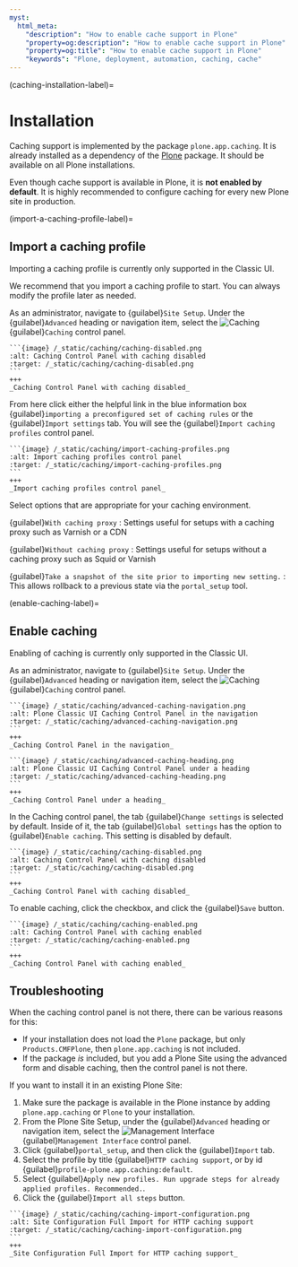 ```yaml
---
myst:
  html_meta:
    "description": "How to enable cache support in Plone"
    "property=og:description": "How to enable cache support in Plone"
    "property=og:title": "How to enable cache support in Plone"
    "keywords": "Plone, deployment, automation, caching, cache"
---
```


(caching-installation-label)=

# Installation

Caching support is implemented by the package `plone.app.caching`.
It is already installed as a dependency of the [Plone](https://github.com/plone/plone) package.
It should be available on all Plone installations.

Even though cache support is available in Plone, it is **not enabled by default**.
It is highly recommended to configure caching for every new Plone site in production.


(import-a-caching-profile-label)=

## Import a caching profile

Importing a caching profile is currently only supported in the Classic UI.

We recommend that you import a caching profile to start.
You can always modify the profile later as needed.

As an administrator, navigate to {guilabel}`Site Setup`.
Under the {guilabel}`Advanced` heading or navigation item, select the <img alt="Caching" src="/_static/caching/icon-caching.svg" class="inline"> {guilabel}`Caching` control panel.

````{card}
```{image} /_static/caching/caching-disabled.png
:alt: Caching Control Panel with caching disabled
:target: /_static/caching/caching-disabled.png
```
+++
_Caching Control Panel with caching disabled_
````

From here click either the helpful link in the blue information box {guilabel}`importing a preconfigured set of caching rules` or the {guilabel}`Import settings` tab.
You will see the {guilabel}`Import caching profiles` control panel.

````{card}
```{image} /_static/caching/import-caching-profiles.png
:alt: Import caching profiles control panel
:target: /_static/caching/import-caching-profiles.png
```
+++
_Import caching profiles control panel_
````

Select options that are appropriate for your caching environment.

{guilabel}`With caching proxy`
:   Settings useful for setups with a caching proxy such as Varnish or a CDN

{guilabel}`Without caching proxy`
:   Settings useful for setups without a caching proxy such as Squid or Varnish

{guilabel}`Take a snapshot of the site prior to importing new setting.`
:   This allows rollback to a previous state via the `portal_setup` tool.


(enable-caching-label)=

## Enable caching

Enabling of caching is currently only supported in the Classic UI.

As an administrator, navigate to {guilabel}`Site Setup`.
Under the {guilabel}`Advanced` heading or navigation item, select the <img alt="Caching" src="/_static/caching/icon-caching.svg" class="inline"> {guilabel}`Caching` control panel.

````{card}
```{image} /_static/caching/advanced-caching-navigation.png
:alt: Plone Classic UI Caching Control Panel in the navigation
:target: /_static/caching/advanced-caching-navigation.png
```
+++
_Caching Control Panel in the navigation_
````

````{card}
```{image} /_static/caching/advanced-caching-heading.png
:alt: Plone Classic UI Caching Control Panel under a heading
:target: /_static/caching/advanced-caching-heading.png
```
+++
_Caching Control Panel under a heading_
````

In the Caching control panel, the tab {guilabel}`Change settings` is selected by default.
Inside of it, the tab {guilabel}`Global settings` has the option to {guilabel}`Enable caching`.
This setting is disabled by default.

````{card}
```{image} /_static/caching/caching-disabled.png
:alt: Caching Control Panel with caching disabled
:target: /_static/caching/caching-disabled.png
```
+++
_Caching Control Panel with caching disabled_
````

To enable caching, click the checkbox, and click the {guilabel}`Save` button.

````{card}
```{image} /_static/caching/caching-enabled.png
:alt: Caching Control Panel with caching enabled
:target: /_static/caching/caching-enabled.png
```
+++
_Caching Control Panel with caching enabled_
````


## Troubleshooting

When the caching control panel is not there, there can be various reasons for this:

-   If your installation does not load the `Plone` package, but only `Products.CMFPlone`, then `plone.app.caching` is not included.
-   If the package *is* included, but you add a Plone Site using the advanced form and disable caching, then the control panel is not there.

If you want to install it in an existing Plone Site:

1.  Make sure the package is available in the Plone instance by adding `plone.app.caching` or `Plone` to your installation.
2.  From the Plone Site Setup, under the {guilabel}`Advanced` heading or navigation item, select the <img alt="Management Interface" src="/_static/caching/icon-management-interface.svg" class="inline"> {guilabel}`Management Interface` control panel.
3.  Click {guilabel}`portal_setup`, and then click the {guilabel}`Import` tab.
4.  Select the profile by title {guilabel}`HTTP caching support`, or by id {guilabel}`profile-plone.app.caching:default`.
5.  Select {guilabel}`Apply new profiles. Run upgrade steps for already applied profiles. Recommended.`.
6.  Click the {guilabel}`Import all steps` button.

````{card}
```{image} /_static/caching/caching-import-configuration.png
:alt: Site Configuration Full Import for HTTP caching support
:target: /_static/caching/caching-import-configuration.png
```
+++
_Site Configuration Full Import for HTTP caching support_
````
